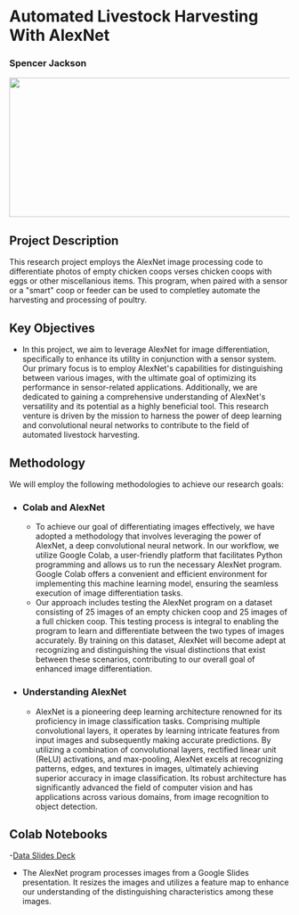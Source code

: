 # Automated Livestock Harvesting With AlexNet
### Spencer Jackson


<img src="https://miro.medium.com/v2/resize:fit:1400/1*bD_DMBtKwveuzIkQTwjKQQ.png" width="750" height="250">

## Project Description

This research project employs the AlexNet image processing code to differentiate photos of empty chicken coops verses chicken coops with eggs or other miscellanious items. This program, when paired with a sensor or a "smart" coop or feeder can be used to completley automate the harvesting and processing of poultry.
## Key Objectives

-  In this project, we aim to leverage AlexNet for image differentiation, specifically to enhance its utility in conjunction with a sensor system. Our primary focus is to employ AlexNet's capabilities for distinguishing between various images, with the ultimate goal of optimizing its performance in sensor-related applications. Additionally, we are dedicated to gaining a comprehensive understanding of AlexNet's versatility and its potential as a highly beneficial tool. This research venture is driven by the mission to harness the power of deep learning and convolutional neural networks to contribute to the field of automated livestock harvesting.

## Methodology

We will employ the following methodologies to achieve our research goals:

- ### Colab and AlexNet
   * To achieve our goal of differentiating images effectively, we have adopted a methodology that involves leveraging the power of AlexNet, a deep convolutional neural network. In our workflow, we utilize Google Colab, a user-friendly platform that facilitates Python programming and allows us to run the necessary AlexNet program. Google Colab offers a convenient and efficient environment for implementing this machine learning model, ensuring the seamless execution of image differentiation tasks.
   * Our approach includes testing the AlexNet program on a dataset consisting of 25 images of an empty chicken coop and 25 images of a full chicken coop. This testing process is integral to enabling the program to learn and differentiate between the two types of images accurately. By training on this dataset, AlexNet will become adept at recognizing and distinguishing the visual distinctions that exist between these scenarios, contributing to our overall goal of enhanced image differentiation.
- ### Understanding AlexNet
   * AlexNet is a pioneering deep learning architecture renowned for its proficiency in image classification tasks. Comprising multiple convolutional layers, it operates by learning intricate features from input images and subsequently making accurate predictions. By utilizing a combination of convolutional layers, rectified linear unit (ReLU) activations, and max-pooling, AlexNet excels at recognizing patterns, edges, and textures in images, ultimately achieving superior accuracy in image classification. Its robust architecture has significantly advanced the field of computer vision and has applications across various domains, from image recognition to object detection.

## Colab Notebooks
-[Data Slides Deck](https://colab.research.google.com/drive/17Eudd7JMDq9vPmBk0KbKX8plnuoairks?usp=sharing)
  * The AlexNet program processes images from a Google Slides presentation. It resizes the images and utilizes a feature map to enhance our understanding of the distinguishing characteristics among these images.




  
